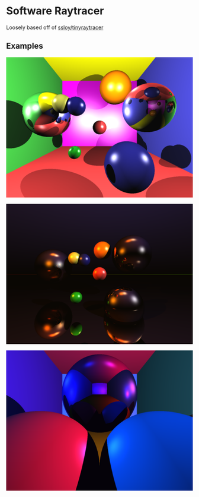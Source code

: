 # Software Raytracer

Loosely based off of [ssloy/tinyraytracer](https://github.com/ssloy/tinyraytracer)

## Examples
![planes](https://raw.githubusercontent.com/grayedsol/raytracer/refs/heads/master/examples/planes.png)

![oceanOrange](https://raw.githubusercontent.com/grayedsol/raytracer/refs/heads/master/examples/oceanOrange.png)

![purpleLightReflections](https://raw.githubusercontent.com/grayedsol/raytracer/refs/heads/master/examples/reflectionPurpleLight.png)